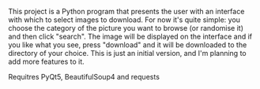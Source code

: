 This project is a Python program that presents the user with an interface with which to select images to download.
For now it's quite simple: you choose the category of the picture you want to browse (or randomise it) and then click "search". The image will be displayed on the interface and if you like what you see, press "download" and it will be downloaded to the directory of your choice.
This is just an initial version, and I'm planning to add more features to it.  
  
Requitres PyQt5, BeautifulSoup4 and requests